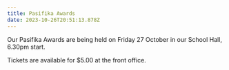 ```yaml
---
title: Pasifika Awards
date: 2023-10-26T20:51:13.878Z
---
```

Our Pasifika Awards are being held on Friday 27 October in our School Hall, 6.30pm start.

Tickets are available for $5.00 at the front office.






